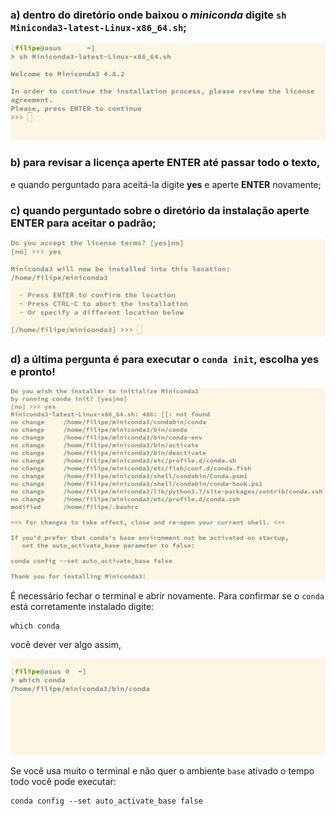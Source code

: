 ### a) dentro do diretório onde baixou o *miniconda* digite ``sh Miniconda3-latest-Linux-x86_64.sh``;

![](images/nix/02-miniconda-install.png?raw=true)

### b) para revisar a licença aperte **ENTER** até passar todo o texto,
   e quando perguntado para aceitá-la digite **yes** e aperte **ENTER** novamente;

### c) quando perguntado sobre o diretório da instalação aperte **ENTER** para aceitar o padrão;

![](images/nix/03-miniconda-license-directory.png?raw=true)


### d) a última pergunta é para executar o ``conda init``, escolha **yes** e pronto!

![](images/nix/04-miniconda-init.png?raw=true)

É necessário fechar o terminal e abrir novamente.
Para confirmar se o ``conda`` está corretamente instalado digite:

```shell
which conda
```

você dever ver algo assim,

![](images/nix/05-miniconda-which.png?raw=true)


Se você usa muito o terminal e não quer o ambiente ``base`` ativado o tempo todo você pode executar:

```shell
conda config --set auto_activate_base false
```